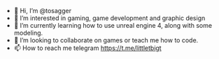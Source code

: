 - 👋 Hi, I’m @tosagger
- 👀 I’m interested in gaming, game development and graphic design
- 🌱 I’m currently learning how to use unreal engine 4, along with some modeling. 
- 💞️ I’m looking to collaborate on games or teach me how to code.
- 📫 How to reach me telegram https://t.me/littletbigt

<!---
tosagger/tosagger is a ✨ special ✨ repository because its `README.md` (this file) appears on your GitHub profile.
You can click the Preview link to take a look at your changes.
--->
